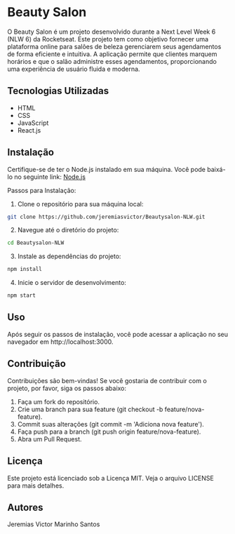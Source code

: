 # Beauty Salon

O Beauty Salon é um projeto desenvolvido durante a Next Level Week 6 (NLW 6) da Rocketseat. Este projeto tem como objetivo fornecer uma plataforma online para salões de beleza gerenciarem seus agendamentos de forma eficiente e intuitiva. A aplicação permite que clientes marquem horários e que o salão administre esses agendamentos, proporcionando uma experiência de usuário fluida e moderna.

## Tecnologias Utilizadas

- HTML
- CSS
- JavaScript
- React.js

## Instalação

Certifique-se de ter o Node.js instalado em sua máquina. Você pode baixá-lo no seguinte link:
[Node.js](https://nodejs.org/)

Passos para Instalação:
1. Clone o repositório para sua máquina local:

```bash
git clone https://github.com/jeremiasvictor/Beautysalon-NLW.git
```

2. Navegue até o diretório do projeto:

```bash
cd Beautysalon-NLW
```

3. Instale as dependências do projeto:

```bash
npm install
```

4. Inicie o servidor de desenvolvimento:

```bash
npm start
```

## Uso
Após seguir os passos de instalação, você pode acessar a aplicação no seu navegador em http://localhost:3000.

## Contribuição
Contribuições são bem-vindas! Se você gostaria de contribuir com o projeto, por favor, siga os passos abaixo:

1. Faça um fork do repositório.
2. Crie uma branch para sua feature (git checkout -b feature/nova-feature).
3. Commit suas alterações (git commit -m 'Adiciona nova feature').
4. Faça push para a branch (git push origin feature/nova-feature).
5. Abra um Pull Request.
   
## Licença
Este projeto está licenciado sob a Licença MIT. Veja o arquivo LICENSE para mais detalhes.

## Autores
Jeremias Victor Marinho Santos
